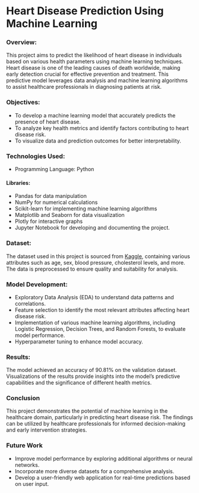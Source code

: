# Heart Disease Prediction Using Machine Learning
### Overview:
This project aims to predict the likelihood of heart disease in individuals based on various health parameters using machine learning techniques. Heart disease is one of the leading causes of death worldwide, making early detection crucial for effective prevention and treatment. This predictive model leverages data analysis and machine learning algorithms to assist healthcare professionals in diagnosing patients at risk.

### Objectives:
- To develop a machine learning model that accurately predicts the presence of heart disease.
- To analyze key health metrics and identify factors contributing to heart disease risk.
- To visualize data and prediction outcomes for better interpretability.
### Technologies Used:
- Programming Language: Python
 #### Libraries:
  - Pandas for data manipulation
  - NumPy for numerical calculations
  - Scikit-learn for implementing machine learning algorithms
  - Matplotlib and Seaborn for data visualization
  - Plotly for interactive graphs
  - Jupyter Notebook for developing and documenting the project.
### Dataset:
The dataset used in this project is sourced from [Kaggle](https://www.kaggle.com/datasets/redwankarimsony/heart-disease-data), containing various attributes such as age, sex, blood pressure, cholesterol levels, and more. The data is preprocessed to ensure quality and suitability for analysis.

### Model Development:
- Exploratory Data Analysis (EDA) to understand data patterns and correlations.
- Feature selection to identify the most relevant attributes affecting heart disease risk.
- Implementation of various machine learning algorithms, including Logistic Regression, Decision Trees, and Random Forests, to evaluate model performance.
- Hyperparameter tuning to enhance model accuracy.
### Results:
The model achieved an accuracy of 90.81% on the validation dataset. Visualizations of the results provide insights into the model’s predictive capabilities and the significance of different health metrics.

### Conclusion
This project demonstrates the potential of machine learning in the healthcare domain, particularly in predicting heart disease risk. The findings can be utilized by healthcare professionals for informed decision-making and early intervention strategies.

### Future Work
- Improve model performance by exploring additional algorithms or neural networks.
- Incorporate more diverse datasets for a comprehensive analysis.
- Develop a user-friendly web application for real-time predictions based on user input.
